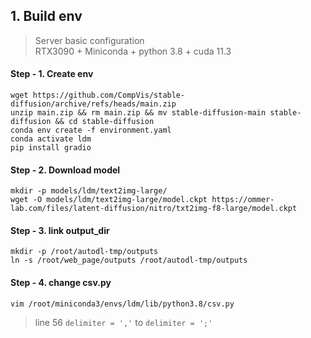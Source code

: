 ## 1. Build env
> Server basic configuration \
> RTX3090 + Miniconda + python 3.8 + cuda 11.3

#### Step - 1. Create env
```shell
wget https://github.com/CompVis/stable-diffusion/archive/refs/heads/main.zip
unzip main.zip && rm main.zip && mv stable-diffusion-main stable-diffusion && cd stable-diffusion
conda env create -f environment.yaml
conda activate ldm
pip install gradio
```

#### Step - 2. Download model
```shell
mkdir -p models/ldm/text2img-large/
wget -O models/ldm/text2img-large/model.ckpt https://ommer-lab.com/files/latent-diffusion/nitro/txt2img-f8-large/model.ckpt
```

#### Step - 3. link output_dir
```shell
mkdir -p /root/autodl-tmp/outputs
ln -s /root/web_page/outputs /root/autodl-tmp/outputs
```

#### Step - 4. change csv.py
```shell
vim /root/miniconda3/envs/ldm/lib/python3.8/csv.py
```
> line 56  `delimiter = ','` to `delimiter = ';'`